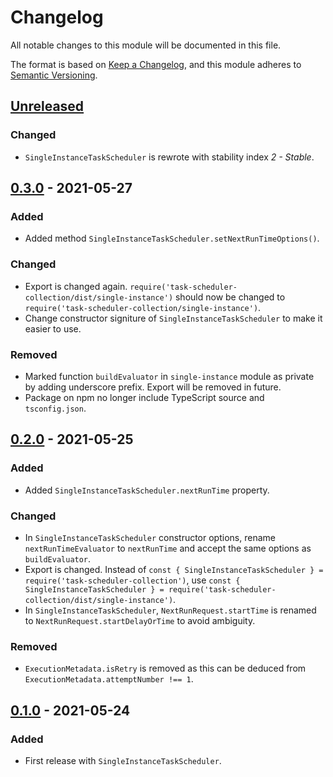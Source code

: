 # Changelog
All notable changes to this module will be documented in this file.

The format is based on [Keep a Changelog](https://keepachangelog.com/en/1.0.0/),
and this module adheres to [Semantic Versioning](https://semver.org/spec/v2.0.0.html).

## [Unreleased]
### Changed
- `SingleInstanceTaskScheduler` is rewrote with stability index *2 - Stable*.

## [0.3.0] - 2021-05-27
### Added
- Added method `SingleInstanceTaskScheduler.setNextRunTimeOptions()`.

### Changed
- Export is changed again. `require('task-scheduler-collection/dist/single-instance')`
  should now be changed to `require('task-scheduler-collection/single-instance')`.
- Change constructor signiture of `SingleInstanceTaskScheduler` to make it easier to use.

### Removed
- Marked function `buildEvaluator` in `single-instance` module as private by adding
  underscore prefix. Export will be removed in future.
- Package on npm no longer include TypeScript source and `tsconfig.json`.

## [0.2.0] - 2021-05-25
### Added
- Added `SingleInstanceTaskScheduler.nextRunTime` property.

### Changed
- In `SingleInstanceTaskScheduler` constructor options, rename `nextRunTimeEvaluator`
  to `nextRunTime` and accept the same options as `buildEvaluator`.
- Export is changed. Instead of `const { SingleInstanceTaskScheduler } = require('task-scheduler-collection')`,
  use `const { SingleInstanceTaskScheduler } = require('task-scheduler-collection/dist/single-instance')`.
- In `SingleInstanceTaskScheduler`, `NextRunRequest.startTime` is renamed to `NextRunRequest.startDelayOrTime`
  to avoid ambiguity.

### Removed
- `ExecutionMetadata.isRetry` is removed as this can be deduced from `ExecutionMetadata.attemptNumber !== 1`.

## [0.1.0] - 2021-05-24
### Added
- First release with `SingleInstanceTaskScheduler`.



[Unreleased]: https://github.com/VeryCrazyDog/task-scheduler-collection/compare/0.3.0...HEAD
[0.3.0]: https://github.com/VeryCrazyDog/task-scheduler-collection/compare/0.2.0...0.3.0
[0.2.0]: https://github.com/VeryCrazyDog/task-scheduler-collection/compare/0.1.0...0.2.0
[0.1.0]: https://github.com/VeryCrazyDog/task-scheduler-collection/releases/tag/0.1.0
